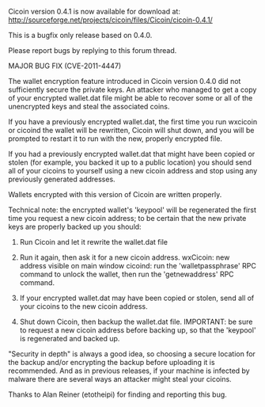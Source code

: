 Cicoin version 0.4.1 is now available for download at:
http://sourceforge.net/projects/cicoin/files/Cicoin/cicoin-0.4.1/

This is a bugfix only release based on 0.4.0.

Please report bugs by replying to this forum thread.

MAJOR BUG FIX  (CVE-2011-4447)

The wallet encryption feature introduced in Cicoin version 0.4.0 did not sufficiently secure the private keys. An attacker who
managed to get a copy of your encrypted wallet.dat file might be able to recover some or all of the unencrypted keys and steal the
associated coins.

If you have a previously encrypted wallet.dat, the first time you run wxcicoin or cicoind the wallet will be rewritten, Cicoin will
shut down, and you will be prompted to restart it to run with the new, properly encrypted file.

If you had a previously encrypted wallet.dat that might have been copied or stolen (for example, you backed it up to a public
location) you should send all of your cicoins to yourself using a new cicoin address and stop using any previously generated addresses.

Wallets encrypted with this version of Cicoin are written properly.

Technical note: the encrypted wallet's 'keypool' will be regenerated the first time you request a new cicoin address; to be certain that the
new private keys are properly backed up you should:

1. Run Cicoin and let it rewrite the wallet.dat file

2. Run it again, then ask it for a new cicoin address.
wxCicoin: new address visible on main window
cicoind: run the 'walletpassphrase' RPC command to unlock the wallet,  then run the 'getnewaddress' RPC command.

3. If your encrypted wallet.dat may have been copied or stolen, send all of your cicoins to the new cicoin address.

4. Shut down Cicoin, then backup the wallet.dat file.
IMPORTANT: be sure to request a new cicoin address before backing up, so that the 'keypool' is regenerated and backed up.

"Security in depth" is always a good idea, so choosing a secure location for the backup and/or encrypting the backup before uploading it is recommended. And as in previous releases, if your machine is infected by malware there are several ways an attacker might steal your cicoins.

Thanks to Alan Reiner (etotheipi) for finding and reporting this bug.
